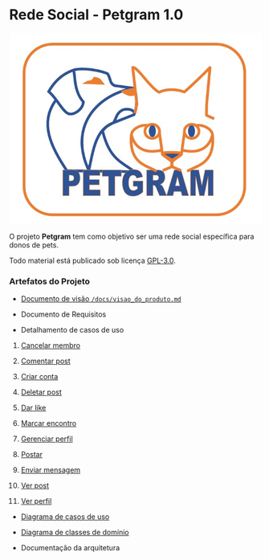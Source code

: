 # Rede Social - Petgram 1.0

![Petgram](./images/logo.jpeg)

O projeto __Petgram__ tem como objetivo ser uma rede social específica para donos de pets.

Todo material está publicado sob licença [GPL-3.0](https://www.gnu.org/licenses/quick-guide-gplv3.pt-br.html).


### Artefatos do Projeto
* [Documento de visão `/docs/visao_do_produto.md`](./docs/visao_do_produto.md)

* Documento de Requisitos

* Detalhamento de casos de uso 

1. [Cancelar membro](./docs/casos_de_uso/ucd_cancel_member.md)

2. [Comentar post](./docs/casos_de_uso/ucd_comment_posts.md)

3. [Criar conta](./docs/casos_de_uso/ucd_create_account.md)

4. [Deletar post](./docs/casos_de_uso/ucd_delete_post.md)

5. [Dar like](./docs/casos_de_uso/ucd_like_posts.md)

6. [Marcar encontro](./docs/casos_de_uso/ucd_make_date.md)

7. [Gerenciar perfil](./docs/casos_de_uso/ucd_manage_profile.md)

8. [Postar](./docs/casos_de_uso/ucd_post.md)

9. [Enviar mensagem](./docs/casos_de_uso/ucd_send_message.md)

10. [Ver post](./docs/casos_de_uso/ucd_view_post.md)

11. [Ver perfil](./docs/casos_de_uso/ucd_view_profile.md)


* [Diagrama de casos de uso](./diagramas/Diagrama_casos_de_uso.png)

* [Diagrama de classes de domínio](./diagramas/Diagrama_classes_dominio.png)

* Documentação da arquitetura


